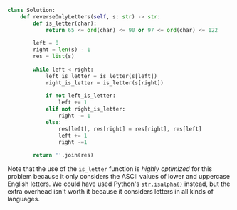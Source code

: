 ```python
class Solution:
    def reverseOnlyLetters(self, s: str) -> str:
        def is_letter(char):
            return 65 <= ord(char) <= 90 or 97 <= ord(char) <= 122
        
        left = 0
        right = len(s) - 1
        res = list(s)
        
        while left < right:
            left_is_letter = is_letter(s[left])
            right_is_letter = is_letter(s[right])
            
            if not left_is_letter:
                left += 1
            elif not right_is_letter:
                right -= 1
            else:
                res[left], res[right] = res[right], res[left]
                left += 1
                right -=1
                
        return ''.join(res)
```

Note that the use of the `is_letter` function is *highly optimized* for this problem because it only considers the ASCII values of lower and uppercase English letters. We could have used Python's [`str.isalpha()`](https://docs.python.org/3/library/stdtypes.html#str.isalpha) instead, but the extra overhead isn't worth it because it considers letters in all kinds of languages.